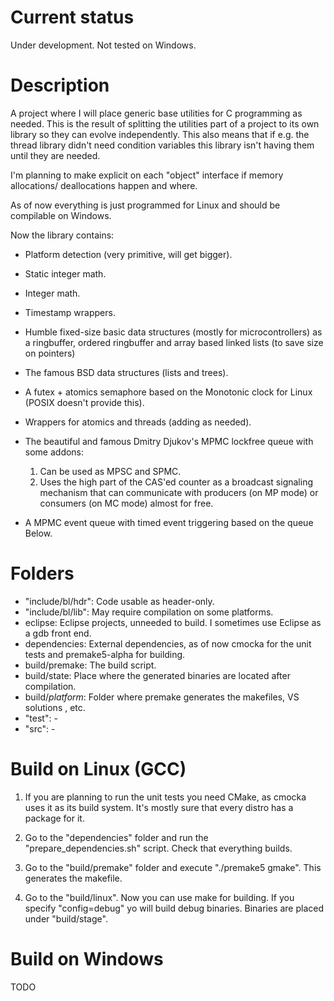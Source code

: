 Current status
==============
Under development. Not tested on Windows.

Description
===========
A project where I will place generic base utilities for C programming as 
needed. This is the result of splitting the utilities part of a project to
its own library so they can evolve independently. This also means that if e.g.
the thread library didn't need condition variables this library isn't having
them until they are needed.

I'm planning to make explicit on each "object" interface if memory allocations/
deallocations happen and where.

As of now everything is just programmed for Linux and should be compilable on 
Windows.

Now the library contains:

* Platform detection (very primitive, will get bigger).

* Static integer math.

* Integer math.

* Timestamp wrappers.

* Humble fixed-size basic data structures (mostly for microcontrollers) as a 
 ringbuffer, ordered ringbuffer and array based linked lists
 (to save size on pointers)

* The famous BSD data structures (lists and trees).

* A futex + atomics semaphore based on the Monotonic clock for Linux (POSIX
 doesn't provide this).

* Wrappers for atomics and threads (adding as needed).

* The beautiful and famous Dmitry Djukov's MPMC lockfree queue with some addons:
  1. Can be used as MPSC and SPMC.
  2. Uses the high part of the CAS'ed counter as a broadcast signaling mechanism
    that can communicate with producers (on MP mode) or consumers (on MC mode)
    almost for free.

* A MPMC event queue with timed event triggering based on the queue Below.
   
Folders
=======
* "include/bl/hdr":  Code usable as header-only.
* "include/bl/lib":  May require compilation on some platforms.
* eclipse: Eclipse projects, unneeded to build. I sometimes use Eclipse as a gdb
front end.
* dependencies: External dependencies, as of now cmocka for the unit tests and
 premake5-alpha for building.
* build/premake: The build script.
* build/state: Place where the generated binaries are located after compilation.
* build/*platform*: Folder where premake generates the makefiles, VS solutions
, etc.
* "test": -
* "src": -

Build on Linux (GCC)
=================
1. If you are planning to run the unit tests you need CMake, as cmocka uses it
as its build system. It's mostly sure that every distro has a package for it.

2. Go to the "dependencies" folder and run the "prepare_dependencies.sh" script.
Check that everything builds.

3. Go to the "build/premake" folder and execute "./premake5 gmake".
This generates the makefile.

4. Go to the "build/linux".  Now you can use make for building. If you specify
"config=debug" yo will build debug binaries. Binaries are placed under
"build/stage".

Build on Windows
===============
TODO


